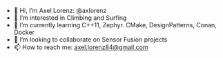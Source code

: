 - 👋 Hi, I’m Axel Lorenz: @axlorenz
- 👀 I’m interested in Climbing and Surfing
- 🌱 I’m currently learning C++11, Zephyr. CMake, DesignPatterns, Conan, Docker
- 💞️ I’m looking to collaborate on Sensor Fusion projects
- 📫 How to reach me: axel.lorenz84@gmail.com

<!---
axlorenz/axlorenz is a ✨ special ✨ repository because its `README.md` (this file) appears on your GitHub profile.
You can click the Preview link to take a look at your changes.
--->
